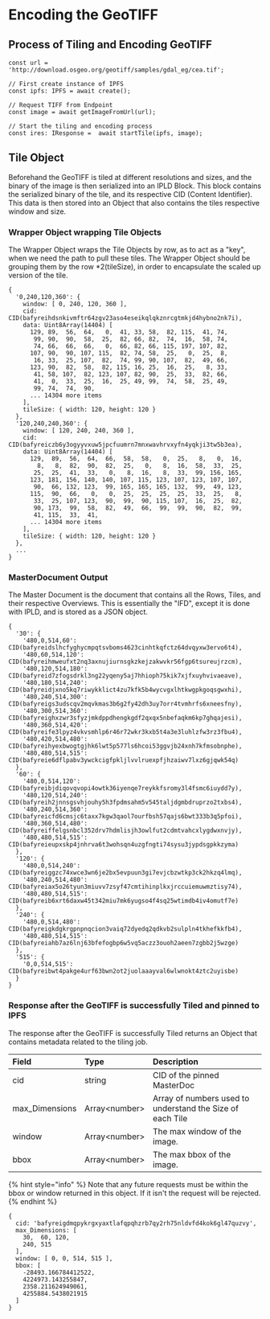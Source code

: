# Encoding the GeoTIFF

## Process of Tiling and Encoding GeoTIFF

```text
const url = 'http://download.osgeo.org/geotiff/samples/gdal_eg/cea.tif';
    
// First create instance of IPFS
const ipfs: IPFS = await create();
    
// Request TIFF from Endpoint
const image = await getImageFromUrl(url);

// Start the tiling and encoding process 
const ires: IResponse =  await startTile(ipfs, image);
```

## Tile Object 

Beforehand the GeoTIFF is tiled at different resolutions and sizes, and the binary of the image is then serialized into an IPLD Block. This block contains the serialized binary of the tile, and its respective CID \(Content Identifier\). This data is then stored into an Object that also contains the tiles respective window and size. 

### Wrapper Object wrapping Tile Objects

The Wrapper Object wraps the Tile Objects by row, as to act as a "key", when we need the path to pull these tiles. The Wrapper Object should be grouping them by the row \*2\(tileSize\), in order to encapsulate the scaled up version of the tile. 

```text
{
  '0,240,120,360': {
    window: [ 0, 240, 120, 360 ],
    cid: CID(bafyreihdsnkivmftr64zgv23aso4eseikqlqkznrcgtmkjd4hybno2nk7i),
    data: Uint8Array(14404) [
      129, 89,  56,  64,   0,  41, 33, 58,  82, 115,  41, 74,
       99, 90,  90,  58,  25,  82, 66, 82,  74,  16,  58, 74,
       74, 66,  66,  66,   0,  66, 82, 66, 115, 197, 107, 82,
      107, 90,  90, 107, 115,  82, 74, 58,  25,   0,  25,  8,
       16, 33,  25, 107,  82,  74, 99, 90, 107,  82,  49, 66,
      123, 90,  82,  58,  82, 115, 16, 25,  16,  25,   8, 33,
       41, 58, 107,  82, 123, 107, 82, 90,  25,  33,  82, 66,
       41,  0,  33,  25,  16,  25, 49, 99,  74,  58,  25, 49,
       99, 74,  74,  90,
      ... 14304 more items
    ],
    tileSize: { width: 120, height: 120 }
  },
  '120,240,240,360': {
    window: [ 120, 240, 240, 360 ],
    cid: CID(bafyreiczb6y3ogyyvxuw5jpcfuumrn7mnxwavhrvxyfn4yqkji3tw5b3ea),
    data: Uint8Array(14404) [
      129,  89,  56,  64,  66,  58,  58,   0,  25,   8,   0,  16,
        8,   8,  82,  90,  82,  25,   0,   8,  16,  58,  33,  25,
       25,  25,  41,  33,   0,   8,  16,   8,  33,  99, 156, 165,
      123, 181, 156, 140, 140, 107, 115, 123, 107, 123, 107, 107,
       90,  66, 132, 123,  99, 165, 165, 165, 132,  99,  49, 123,
      115,  90,  66,   0,   0,  25,  25,  25,  25,  33,  25,   8,
       33,  25, 107, 123,  90,  99,  90, 115, 107,  16,  25,  82,
       90, 173,  99,  58,  82,  49,  66,  99,  99,  90,  82,  99,
       41, 115,  33,  41,
      ... 14304 more items
    ],
    tileSize: { width: 120, height: 120 }
  },
  ...
}
```

### MasterDocument Output

The Master Document is the document that contains all the Rows, Tiles, and their respective Overviews. This is essentially the "IFD", except it is done with IPLD, and is stored as a JSON object. 

```text
{
  '30': {
    '480,0,514,60': CID(bafyreidslhcfyghycmpqtsvboms4623cinhtkqfctz64dvqyxw3ervo6t4),
    '480,60,514,120': CID(bafyreihmweufxt2nq3axnujiurnsgkzkejzakwvkr56fgp6tsureujrzcm),
    '480,120,514,180': CID(bafyreid7zfogsdrkl3ng22yqeny5aj7hhioph75kik7xjfxuyhvivaeave),
    '480,180,514,240': CID(bafyreidjxno5kq7riwykklict4zu7kfk5b4wycvgxlhtkwgpkgoqsgwxhi),
    '480,240,514,300': CID(bafyreigs3udscqv2mqvkmas3b6g2fy42dh3uy7orr4tvmhrfs6xneesfny),
    '480,300,514,360': CID(bafyreighxzwr3sfyzjmkdppdhengkgdf2qxqx5nbefaqkm6kp7ghqajesi),
    '480,360,514,420': CID(bafyreife3lpyz4vkvsmhlp6r46r72wkr3kxb5t4a3e3luhlzfw3rz3fbu4),
    '480,420,514,480': CID(bafyreihyexbwogtgjhk6lwt5p577ls6hcoi53ggvjb24xnh7kfmsobnphe),
    '480,480,514,515': CID(bafyreie6dflpabv3ywckcigfpkljlvvlruexpfjhzaiwv7lxz6gjqwk54q)
  },
  '60': {
    '480,0,514,120': CID(bafyreibjdiqovqvopi4owtk36iyenqe7reykkfsromy3l4fsmc6iuydd7y),
    '480,120,514,240': CID(bafyreih2jnnsgsvhjouhy5h3fpdmsahm5v545taljdgmbdruprzo2txbs4),
    '480,240,514,360': CID(bafyreicfd6cmsjc6taxx7kgw3qaol7ourfbsh57qajs6bwt333b3q5pfoi),
    '480,360,514,480': CID(bafyreiffelgsnbcl352drv7hdmlisjh3owlfut2cdmtvahcxlygdwxnvjy),
    '480,480,514,515': CID(bafyreieupxskp4jnhrva6t3wohsqn4uzgfngti74sysu3jypdsgpkkzyma)
  },
  '120': {
    '480,0,514,240': CID(bafyreiggzc74xwce3wn6je2bx5evpuun3gi7evjcbzwtkp3ck2hkzq4lmq),
    '480,240,514,480': CID(bafyreiax5o26tyun3miuvv7zsyf47cmtihinplkxjrccuiemuwmztisy74),
    '480,480,514,515': CID(bafyreib6xrt6daxw45t342miu7mk6yugso4f4sq25wtimdb4iv4omutf7e)
  },
  '240': {
    '480,0,514,480': CID(bafyreigkdgkrgpnpnqcion3vaiq72dyedq2qdkvb2sulpln4tkhefkkfb4),
    '480,480,514,515': CID(bafyreiahb7az6lnj63bfefogbp6w5vq5aczz3ouoh2aeen7zgbb2j5wzge)
  },
  '515': {
    '0,0,514,515': CID(bafyreibwt4pakge4urf63bwn2ot2juolaaayval6wlwnokt4ztc2uyisbe)
  }
}
```

### Response after the GeoTIFF is successfully Tiled and pinned to IPFS

The response after the GeoTIFF is successfully Tiled returns an Object that contains metadata related to the tiling job. 

| Field | Type | Description |
| :--- | :--- | :--- |
| cid | string | CID of the pinned MasterDoc |
| max\_Dimensions | Array&lt;number&gt; | Array of numbers used to understand the Size of each Tile |
| window  | Array&lt;number&gt; | The max window of the image. |
| bbox | Array&lt;number&gt; | The max bbox of the image. |

{% hint style="info" %}
Note that any future requests must be within the bbox or window returned in this object. If it isn't the request will be rejected. 
{% endhint %}

```text
{
  cid: 'bafyreigdmqpykrgxyaxtlafqpqhzrb7qy2rh75nldvfd4kok6gl47quzvy',
  max_Dimensions: [
    30,  60, 120,
    240, 515
  ],
  window: [ 0, 0, 514, 515 ],
  bbox: [
    -28493.166784412522,
    4224973.143255847,
    2358.211624949061,
    4255884.5438021915
  ]
}
```





